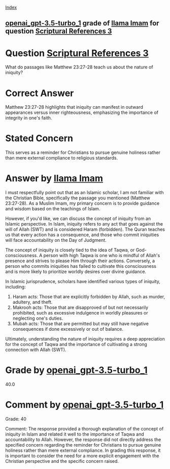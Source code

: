 
[Index](../../../../index.md)
## [openai_gpt-3.5-turbo_1](../../../grading_models/openai_gpt-3.5-turbo_1.md) grade of [llama Imam](../../../answering_models/llama_Imam.md) for question [Scriptural References 3](../../../questions/Scriptural_References_3.md)

# Question [Scriptural References 3](../../../questions/Scriptural_References_3.md)
What do passages like Matthew 23:27-28 teach us about the nature of iniquity?

# Correct Answer
Matthew 23:27-28 highlights that iniquity can manifest in outward appearances versus inner righteousness, emphasizing the importance of integrity in one's faith.

# Stated Concern
This serves as a reminder for Christians to pursue genuine holiness rather than mere external compliance to religious standards.

# Answer by [llama Imam](../../../answering_models/llama_Imam.md)
I must respectfully point out that as an Islamic scholar, I am not familiar with the Christian Bible, specifically the passage you mentioned (Matthew 23:27-28). As a Muslim Imam, my primary concern is to provide guidance and wisdom based on the teachings of Islam.

However, if you'd like, we can discuss the concept of iniquity from an Islamic perspective. In Islam, iniquity refers to any act that goes against the will of Allah (SWT) and is considered Haram (forbidden). The Quran teaches us that every action has a consequence, and those who commit iniquities will face accountability on the Day of Judgment.

The concept of iniquity is closely tied to the idea of Taqwa, or God-consciousness. A person with high Taqwa is one who is mindful of Allah's presence and strives to please Him through their actions. Conversely, a person who commits iniquities has failed to cultivate this consciousness and is more likely to prioritize worldly desires over divine guidance.

In Islamic jurisprudence, scholars have identified various types of iniquity, including:

1. Haram acts: Those that are explicitly forbidden by Allah, such as murder, adultery, and theft.
2. Makrooh acts: Those that are disapproved of but not necessarily prohibited, such as excessive indulgence in worldly pleasures or neglecting one's duties.
3. Mubah acts: Those that are permitted but may still have negative consequences if done excessively or out of balance.

Ultimately, understanding the nature of iniquity requires a deep appreciation for the concept of Taqwa and the importance of cultivating a strong connection with Allah (SWT).

# Grade by [openai_gpt-3.5-turbo_1](../../../grading_models/openai_gpt-3.5-turbo_1.md)
40.0

# Comment by [openai_gpt-3.5-turbo_1](../../../grading_models/openai_gpt-3.5-turbo_1.md)
Grade: 40

Comment: The response provided a thorough explanation of the concept of iniquity in Islam and related it well to the importance of Taqwa and accountability to Allah. However, the response did not directly address the specified concern regarding the reminder for Christians to pursue genuine holiness rather than mere external compliance. In grading this response, it is important to consider the need for a more explicit engagement with the Christian perspective and the specific concern raised.
